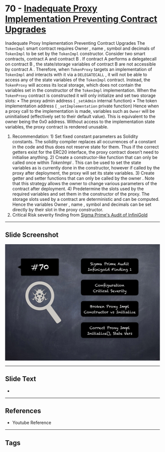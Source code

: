 
# 70 - [Inadequate Proxy Implementation Preventing Contract Upgrades](./Inadequate%20Proxy%20Implementation%20Preventing%20Contract%20Upgrades.md)

Inadequate Proxy Implementation Preventing Contract Upgrades The `TokenImpl` smart contract requires Owner , name , symbol and decimals of `TokenImpl` to be set by the `TokenImpl` constructor. Consider two smart contracts, contract A and contract B . If contract A performs a delegatecall on contract B , the state/storage variables of contract B are not accessible by contract A . Therefore, when `TokenProxy` targets an implementation of `TokenImpl` and interacts with it via a `DELEGATECALL` , it will not be able to access any of the state variables of the `TokenImpl` contract. Instead, the `TokenProxy` will access its local storage, which does not contain the variables set in the constructor of the `TokenImpl` implementation. When the `TokenProxy` contract is constructed it will only initialize and set two storage slots: • The proxy admin address ( `_setAdmin` internal function) • The token implementation address ( `_setImplementation` private function) Hence when a proxy call to the implementation is made, variables such as `Owner` will be uninitialised (effectively set to their default value). This is equivalent to the owner being the 0x0 address. Without access to the implementation state variables, the proxy contract is rendered unusable.


1.  Recommendation: 1) Set fixed constant parameters as Solidity constants. The solidity compiler replaces all occurrences of a constant in the code and thus does not reserve state for them. Thus if the correct getters exist for the ERC20 interface, the proxy contract doesn’t need to initialise anything. 2) Create a constructor-like function that can only be called once within _TokenImpl_ . This can be used to set the state variables as is currently done in the constructor, however if called by the proxy after deployment, the proxy will set its state variables. 3) Create getter and setter functions that can only be called by the owner . Note that this strategy allows the owner to change various parameters of the contract after deployment. 4) Predetermine the slots used by the required variables and set them in the constructor of the proxy. The storage slots used by a contract are deterministic and can be computed. Hence the variables Owner , name , symbol and decimals can be set directly by their slot in the proxy constructor.
2.  Critical Risk severity finding from [Sigma Prime's Audit of InfiniGold](https://github.com/sigp/public-audits/raw/master/infinigold/review.pdf)


___
## Slide Screenshot
![070.png](../../images/7.%20Audit%20Findings%20101/070.png)
___
## Slide Text
- 
___
## References
- Youtube Reference
___
## Tags
